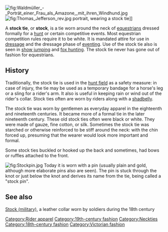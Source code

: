 ![](Waldmüller_-_Porträt_einer_Frau_als_Amazone,_mit_ihren_Windhund.jpg "fig:Waldmüller_-_Porträt_einer_Frau_als_Amazone,_mit_ihren_Windhund.jpg")
![](Thomas_Jefferson_rev.jpg "fig:Thomas_Jefferson_rev.jpg") portrait,
wearing a stock tie\]\]

A **stock tie**, or **stock**, is a tie worn around the neck of
[equestrians](equestrianism "wikilink") dressed formally for a
[hunt](fox_hunting "wikilink") or certain competitive events. Most
equestrian competition rules require it to be white. It is mandated
attire for use in [dressage](dressage "wikilink") and the dressage phase
of [eventing](eventing "wikilink"). Use of the stock tie also is seen in
[show jumping](show_jumping "wikilink") and [fox
hunting](fox_hunting "wikilink"). The stock tie never has gone out of
fashion for equestrians.

## History

Traditionally, the stock tie is used in the [hunt
field](fox_hunting "wikilink") as a safety measure: in case of injury,
the tie may be used as a temporary bandage for a horse's leg or a sling
for a rider's arm. It also is useful in keeping rain or wind out of the
rider's collar. Stock ties often are worn by riders along with a
[shadbelly](shadbelly "wikilink").

The stock tie was worn by gentlemen as everyday apparel in the
eighteenth and nineteenth centuries. It became more of a formal tie in
the later nineteenth century. These old stock ties often were black or
white. They were made of gauze, fine cotton, or silk. Sometimes the
stock tie was starched or otherwise reinforced to be stiff around the
neck: with the chin forced up, presuming that the wearer would look more
important and formal.

Some stock ties buckled or hooked up the back and sometimes, had bows or
ruffles attached to the front.

![](Stockpin.jpg "fig:Stockpin.jpg") Today it is worn with a pin
(usually plain and gold, although more elaborate pins also are seen).
The pin is stuck through the knot or just below the knot and derives its
name from the tie, being called a "stock pin".

## See also

[Stock (military)](Stock_(military) "wikilink"), a leather collar worn
by soldiers during the 18th century

[Category:Rider apparel](Category:Rider_apparel "wikilink")
[Category:19th-century
fashion](Category:19th-century_fashion "wikilink")
[Category:Neckties](Category:Neckties "wikilink") [Category:18th-century
fashion](Category:18th-century_fashion "wikilink") [Category:Victorian
fashion](Category:Victorian_fashion "wikilink")